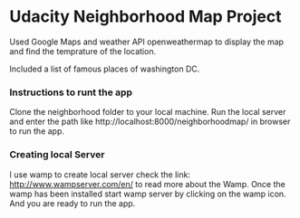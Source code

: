  # Udacity Neighborhood Map Project
Used Google Maps and weather API openweathermap to display the map and find the temprature of the location.

Included a list of famous places of washington DC.

### Instructions to runt the app
Clone the neighborhood folder to your local machine. Run the local server and enter the path like http://localhost:8000/neighborhoodmap/ in browser to run the app.
### Creating local Server
I use wamp to create local server check the link: http://www.wampserver.com/en/ to read more about the Wamp. Once the wamp has been installed start wamp server by clicking on the wamp icon. And you are ready to run the app.